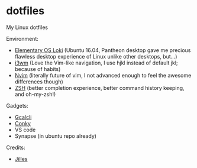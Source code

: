 # dotfiles
My Linux dotfiles

Environment:

- [Elementary OS Loki](elementary.io) (Ubuntu 16.04, Pantheon desktop gave me precious flawless desktop experience of Linux unlike other desktops, but...)
- [i3wm](https://i3wm.org) (Love the Vim-like navigation, I use hjkl instead of default jkl; because of habits)
- [Nvim](https://neovim.io/) (literally future of vim, I not advanced enough to feel the awesome differences though)
- [ZSH](http://www.zsh.org/) (better completion experience, better command history keeping, and oh-my-zsh!)

Gadgets:

- [Gcalcli](https://github.com/insanum/gcalcli)
- [Conky](https://github.com/brndnmtthws/conky)
- VS code
- Synapse (in ubuntu repo already)

Credits:
- [Jilles](http://jilles.me/badassify-your-terminal-and-shell/)


